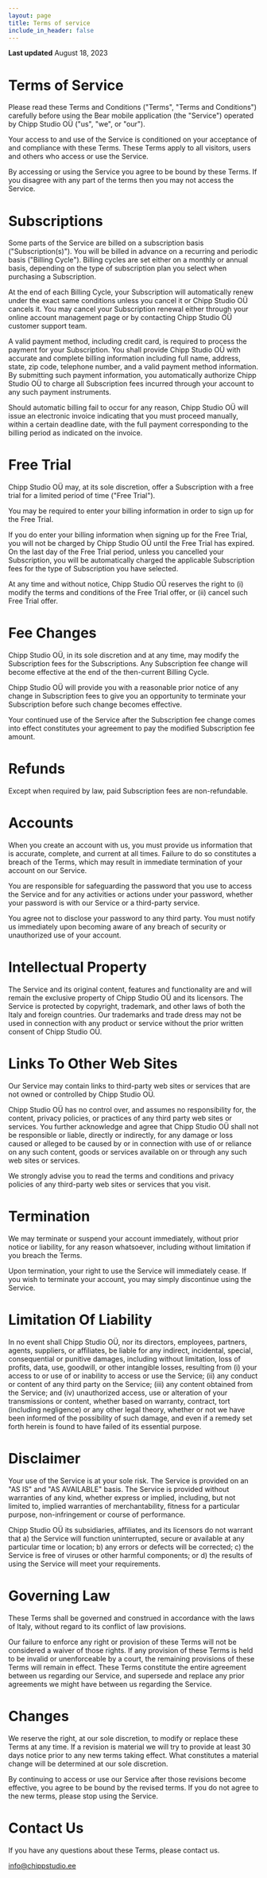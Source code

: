 ```yaml
---
layout: page
title: Terms of service
include_in_header: false
---
```


**Last updated**
August 18, 2023

# Terms of Service

Please read these Terms and Conditions ("Terms", "Terms and Conditions") carefully before using the Bear mobile application (the "Service") operated by Chipp Studio OÜ ("us", "we", or "our").


Your access to and use of the Service is conditioned on your acceptance of and compliance with these Terms. These Terms apply to all visitors, users and others who access or use the Service.


By accessing or using the Service you agree to be bound by these Terms. If you disagree with any part of the terms then you may not access the Service.


# Subscriptions

Some parts of the Service are billed on a subscription basis ("Subscription(s)"). You will be billed in advance on a recurring and periodic basis ("Billing Cycle"). Billing cycles are set either on a monthly or annual basis, depending on the type of subscription plan you select when purchasing a Subscription.


At the end of each Billing Cycle, your Subscription will automatically renew under the exact same conditions unless you cancel it or Chipp Studio OÜ cancels it. You may cancel your Subscription renewal either through your online account management page or by contacting Chipp Studio OÜ customer support team.


A valid payment method, including credit card, is required to process the payment for your Subscription. You shall provide Chipp Studio OÜ with accurate and complete billing information including full name, address, state, zip code, telephone number, and a valid payment method information. By submitting such payment information, you automatically authorize Chipp Studio OÜ to charge all Subscription fees incurred through your account to any such payment instruments.


Should automatic billing fail to occur for any reason, Chipp Studio OÜ will issue an electronic invoice indicating that you must proceed manually, within a certain deadline date, with the full payment corresponding to the billing period as indicated on the invoice.


# Free Trial

Chipp Studio OÜ may, at its sole discretion, offer a Subscription with a free trial for a limited period of time ("Free Trial").


You may be required to enter your billing information in order to sign up for the Free Trial.


If you do enter your billing information when signing up for the Free Trial, you will not be charged by Chipp Studio OÜ until the Free Trial has expired. On the last day of the Free Trial period, unless you cancelled your Subscription, you will be automatically charged the applicable Subscription fees for the type of Subscription you have selected.


At any time and without notice, Chipp Studio OÜ reserves the right to (i) modify the terms and conditions of the Free Trial offer, or (ii) cancel such Free Trial offer.


# Fee Changes

Chipp Studio OÜ, in its sole discretion and at any time, may modify the Subscription fees for the Subscriptions. Any Subscription fee change will become effective at the end of the then-current Billing Cycle.


Chipp Studio OÜ will provide you with a reasonable prior notice of any change in Subscription fees to give you an opportunity to terminate your Subscription before such change becomes effective.


Your continued use of the Service after the Subscription fee change comes into effect constitutes your agreement to pay the modified Subscription fee amount.


# Refunds

Except when required by law, paid Subscription fees are non-refundable.


# Accounts

When you create an account with us, you must provide us information that is accurate, complete, and current at all times. Failure to do so constitutes a breach of the Terms, which may result in immediate termination of your account on our Service.


You are responsible for safeguarding the password that you use to access the Service and for any activities or actions under your password, whether your password is with our Service or a third-party service.


You agree not to disclose your password to any third party. You must notify us immediately upon becoming aware of any breach of security or unauthorized use of your account.


# Intellectual Property

The Service and its original content, features and functionality are and will remain the exclusive property of Chipp Studio OÜ and its licensors. The Service is protected by copyright, trademark, and other laws of both the Italy and foreign countries. Our trademarks and trade dress may not be used in connection with any product or service without the prior written consent of Chipp Studio OÜ.


# Links To Other Web Sites

Our Service may contain links to third-party web sites or services that are not owned or controlled by Chipp Studio OÜ.


Chipp Studio OÜ has no control over, and assumes no responsibility for, the content, privacy policies, or practices of any third party web sites or services. You further acknowledge and agree that Chipp Studio OÜ shall not be responsible or liable, directly or indirectly, for any damage or loss caused or alleged to be caused by or in connection with use of or reliance on any such content, goods or services available on or through any such web sites or services.


We strongly advise you to read the terms and conditions and privacy policies of any third-party web sites or services that you visit.


# Termination

We may terminate or suspend your account immediately, without prior notice or liability, for any reason whatsoever, including without limitation if you breach the Terms.


Upon termination, your right to use the Service will immediately cease. If you wish to terminate your account, you may simply discontinue using the Service.


# Limitation Of Liability

In no event shall Chipp Studio OÜ, nor its directors, employees, partners, agents, suppliers, or affiliates, be liable for any indirect, incidental, special, consequential or punitive damages, including without limitation, loss of profits, data, use, goodwill, or other intangible losses, resulting from (i) your access to or use of or inability to access or use the Service; (ii) any conduct or content of any third party on the Service; (iii) any content obtained from the Service; and (iv) unauthorized access, use or alteration of your transmissions or content, whether based on warranty, contract, tort (including negligence) or any other legal theory, whether or not we have been informed of the possibility of such damage, and even if a remedy set forth herein is found to have failed of its essential purpose.


# Disclaimer

Your use of the Service is at your sole risk. The Service is provided on an "AS IS" and "AS AVAILABLE" basis. The Service is provided without warranties of any kind, whether express or implied, including, but not limited to, implied warranties of merchantability, fitness for a particular purpose, non-infringement or course of performance.


Chipp Studio OÜ its subsidiaries, affiliates, and its licensors do not warrant that a) the Service will function uninterrupted, secure or available at any particular time or location; b) any errors or defects will be corrected; c) the Service is free of viruses or other harmful components; or d) the results of using the Service will meet your requirements.


# Governing Law

These Terms shall be governed and construed in accordance with the laws of Italy, without regard to its conflict of law provisions.


Our failure to enforce any right or provision of these Terms will not be considered a waiver of those rights. If any provision of these Terms is held to be invalid or unenforceable by a court, the remaining provisions of these Terms will remain in effect. These Terms constitute the entire agreement between us regarding our Service, and supersede and replace any prior agreements we might have between us regarding the Service.


# Changes

We reserve the right, at our sole discretion, to modify or replace these Terms at any time. If a revision is material we will try to provide at least 30 days notice prior to any new terms taking effect. What constitutes a material change will be determined at our sole discretion.


By continuing to access or use our Service after those revisions become effective, you agree to be bound by the revised terms. If you do not agree to the new terms, please stop using the Service.


# Contact Us

If you have any questions about these Terms, please contact us.

[info@chippstudio.ee](mailto:info@chippstudio.ee)